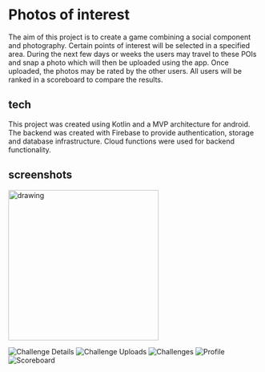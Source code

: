 # Photos of interest

The aim of this project is to create a game combining a social component and photography.
Certain points of interest will be selected in a specified area. During the next few days or weeks
the users may travel to these POIs and snap a photo which will then be uploaded using the app.
Once uploaded, the photos may be rated by the other users. All users will be ranked in a scoreboard
to compare the results.

## tech

This project was created using Kotlin and a MVP architecture for android. The backend was created with
Firebase to provide authentication, storage and database infrastructure. Cloud functions were
used for backend functionality.

## screenshots

<img src="screenshots/challenge_details_vorarlberg.jpg" alt="drawing" width="300"/>

![Challenge Details][challenge-details]
![Challenge Uploads][challenge-uploads]
![Challenges][challenges]
![Profile][profile]
![Scoreboard][scoreboard]

[challenge-details]: https://github.com/stefangeyer/photosofinterest/raw/master/screenshots/challenge_details_vorarlberg.jpg "Challenge details"
[challenge-uploads]: https://github.com/stefangeyer/photosofinterest/raw/master/screenshots/challenge_uploads_neuseeland.jpg "Challenge uploads"
[challenges]: https://github.com/stefangeyer/photosofinterest/raw/master/screenshots/challenges.jpg "Challenges"
[profile]: https://github.com/stefangeyer/photosofinterest/raw/master/screenshots/profile.jpg "Profile"
[scoreboard]: https://github.com/stefangeyer/photosofinterest/raw/master/screenshots/scoreboard_logged_in.png "Scoreboard"